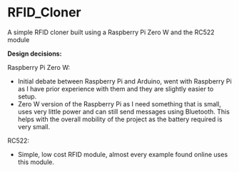 # RFID_Cloner
A simple RFID cloner built using a Raspberry Pi Zero W and the RC522 module

**Design decisions:**

Raspberry Pi Zero W:
 - Initial debate between Raspberry Pi and Arduino, went with Raspberry Pi as I have prior experience with them
   and they are slightly easier to setup.
 - Zero W version of the Raspberry Pi as I need something that is small, uses very little power and can still
   send messages using Bluetooth. This helps with the overall mobility of the project as the battery required is
   very small. 

RC522:
- Simple, low cost RFID module, almost every example found online uses this module.
